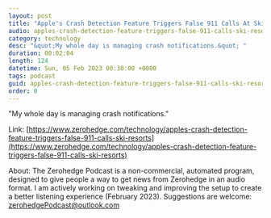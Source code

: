 ```yaml
---
layout: post
title: "Apple's Crash Detection Feature Triggers False 911 Calls At Ski Resorts"
audio: apples-crash-detection-feature-triggers-false-911-calls-ski-resorts-1
category: technology
desc: "&quot;My whole day is managing crash notifications.&quot; "
duration: 00:02:04
length: 124
datetime: Sun, 05 Feb 2023 00:30:00 +0000
tags: podcast
guid: apples-crash-detection-feature-triggers-false-911-calls-ski-resorts-0
order: 0
---
```

&quot;My whole day is managing crash notifications.&quot; 

Link: [https://www.zerohedge.com/technology/apples-crash-detection-feature-triggers-false-911-calls-ski-resorts](https://www.zerohedge.com/technology/apples-crash-detection-feature-triggers-false-911-calls-ski-resorts)

About: The Zerohedge Podcast is a non-commercial, automated program, designed to give people a way to get news from Zerohedge in an audio format.  I am actively working on tweaking and improving the setup to create a better listening experience (February 2023).  Suggestions are welcome: [zerohedgePodcast@outlook.com](mailto:zerohedgePodcast@outlook.com)